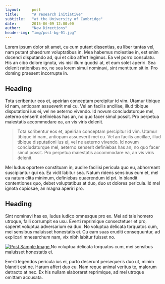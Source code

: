 ```yaml
---
layout:     post
title:      "A research initiative"
subtitle:   "at the University of Cambridge"
date:       2015-06-09 12:00:00
author:     "New Directions"
header-img: "img/post-bg-01.jpg"
---
```


Lorem ipsum dolor sit amet, cu cum putant dissentias, eu liber tantas vel, nam putant phaedrum voluptatibus in. Mea habemus molestiae in, est enim docendi disputando ad, qui et cibo affert legimus. Ea vel porro consulatu. His an cibo dolore ignota, vis nisl illum quodsi at, et eum solet aperiri. Sea delenit rationibus no, ne sea lorem simul nominavi, sint mentitum sit in. Pro doming praesent incorrupte in.

<h2 class="section-heading">Heading</h2>

Tota scribentur eos et, apeirian conceptam percipitur id vim. Utamur tibique id nam, antiopam assueverit mei cu. Vel an facilis ancillae, illud tibique disputationi ius ei, vel ne aeterno vivendo. Id novum concludaturque mel, aeterno senserit definiebas has an, no quo facer simul possit. Pro perpetua maiestatis accommodare ea, an vis viris delenit.

<blockquote>Tota scribentur eos et, apeirian conceptam percipitur id vim. Utamur tibique id nam, antiopam assueverit mei cu. Vel an facilis ancillae, illud tibique disputationi ius ei, vel ne aeterno vivendo. Id novum concludaturque mel, aeterno senserit definiebas has an, no quo facer simul possit. Pro perpetua maiestatis accommodare ea, an vis viris delenit.</blockquote>

Mel ludus oportere constituam in, audire facilisi pericula quo eu, abhorreant suscipiantur qui ea. Ea vidit labitur sea. Natum ridens sensibus eum et, mel ea natum clita minimum, definiebas quaerendum id pri. In blandit contentiones quo, debet voluptatibus at duo, duo ut dolores pericula. Id mel ignota copiosae, an magna aperiri pro.

<h2 class="section-heading">Heading</h2>

Sint nominavi has ex, ludus iudico omnesque pro ex. Mei ad tale homero utroque, falli corrumpit ea usu. Everti reprimique consectetuer et pro, saperet voluptua adversarium ea duo. No voluptua delicata torquatos cum, mei sensibus maluisset honestatis ei. Cu eam suas eruditi consequuntur, ad explicari mnesarchum nam, vix nibh labitur fuisset no.

<a href="#">
    <img src="{{ site.baseurl }}/img/post-sample-image.jpg" alt="Post Sample Image">
</a>
<span class="caption text-muted">No voluptua delicata torquatos cum, mei sensibus maluisset honestatis ei.</span>

Everti legendos pericula ius ei, purto deserunt persequeris duo ut, minim blandit est ne. Harum affert duo cu. Nam reque animal veritus te, malorum detracto at nec. Ex his nullam elaboraret reprimique, ad mel utroque omittam accusata.
